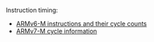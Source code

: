 Instruction timing:
- [ARMv6-M instructions and their cycle counts](https://developer.arm.com/documentation/ddi0432/c/programmers-model/instruction-set-summary)
- [ARMv7-M cycle information](https://developer.arm.com/documentation/ddi0337/e/Instruction-Timing/Processor-instruction-timings)
